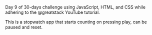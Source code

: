 Day 9 of 30-days challenge using JavaScript, HTML, and CSS while adhering to the @greatstack YouTube tutorial.

This is a stopwatch app that starts counting on pressing play, 
can be paused and reset.
